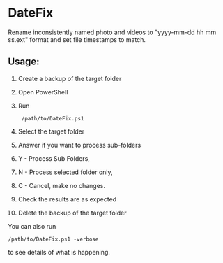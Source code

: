 # DateFix
Rename inconsistently named photo and videos to "yyyy-mm-dd hh mm ss.ext" format and set file timestamps to match.

## Usage:

1. Create a backup of the target folder
2. Open PowerShell
3. Run


        /path/to/DateFix.ps1
4. Select the target folder
5. Answer if you want to process sub-folders
  1. Y - Process Sub Folders,
  2. N - Process selected folder only,
  3. C - Cancel, make no changes.
6. Check the results are as expected
5. Delete the backup of the target folder


You can also run


    /path/to/DateFix.ps1 -verbose
to see details of what is happening.
